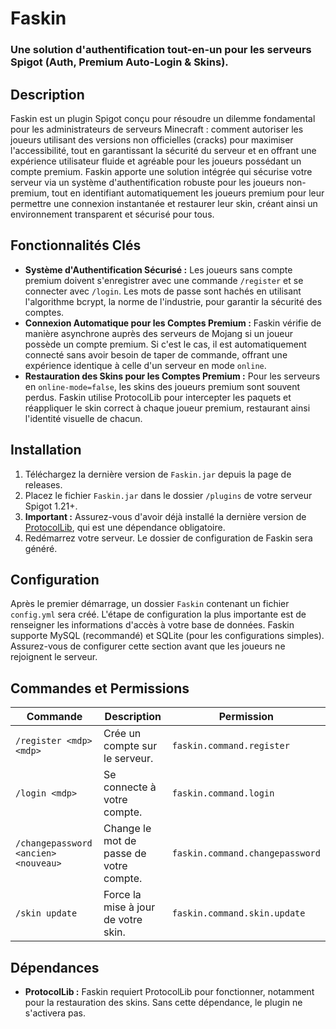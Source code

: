 # Faskin
### Une solution d'authentification tout-en-un pour les serveurs Spigot (Auth, Premium Auto-Login & Skins).

## Description
Faskin est un plugin Spigot conçu pour résoudre un dilemme fondamental pour les administrateurs de serveurs Minecraft : comment autoriser les joueurs utilisant des versions non officielles (cracks) pour maximiser l'accessibilité, tout en garantissant la sécurité du serveur et en offrant une expérience utilisateur fluide et agréable pour les joueurs possédant un compte premium. Faskin apporte une solution intégrée qui sécurise votre serveur via un système d'authentification robuste pour les joueurs non-premium, tout en identifiant automatiquement les joueurs premium pour leur permettre une connexion instantanée et restaurer leur skin, créant ainsi un environnement transparent et sécurisé pour tous.

## Fonctionnalités Clés
- **Système d'Authentification Sécurisé :** Les joueurs sans compte premium doivent s'enregistrer avec une commande `/register` et se connecter avec `/login`. Les mots de passe sont hachés en utilisant l'algorithme bcrypt, la norme de l'industrie, pour garantir la sécurité des comptes.
- **Connexion Automatique pour les Comptes Premium :** Faskin vérifie de manière asynchrone auprès des serveurs de Mojang si un joueur possède un compte premium. Si c'est le cas, il est automatiquement connecté sans avoir besoin de taper de commande, offrant une expérience identique à celle d'un serveur en mode `online`.
- **Restauration des Skins pour les Comptes Premium :** Pour les serveurs en `online-mode=false`, les skins des joueurs premium sont souvent perdus. Faskin utilise ProtocolLib pour intercepter les paquets et réappliquer le skin correct à chaque joueur premium, restaurant ainsi l'identité visuelle de chacun.

## Installation
1. Téléchargez la dernière version de `Faskin.jar` depuis la page de releases.
2. Placez le fichier `Faskin.jar` dans le dossier `/plugins` de votre serveur Spigot 1.21+.
3. **Important :** Assurez-vous d'avoir déjà installé la dernière version de [ProtocolLib](https://www.spigotmc.org/resources/protocollib.1997/), qui est une dépendance obligatoire.
4. Redémarrez votre serveur. Le dossier de configuration de Faskin sera généré.

## Configuration
Après le premier démarrage, un dossier `Faskin` contenant un fichier `config.yml` sera créé. L'étape de configuration la plus importante est de renseigner les informations d'accès à votre base de données. Faskin supporte MySQL (recommandé) et SQLite (pour les configurations simples). Assurez-vous de configurer cette section avant que les joueurs ne rejoignent le serveur.

## Commandes et Permissions

| Commande | Description | Permission |
| --- | --- | --- |
| `/register <mdp> <mdp>` | Crée un compte sur le serveur. | `faskin.command.register` |
| `/login <mdp>` | Se connecte à votre compte. | `faskin.command.login` |
| `/changepassword <ancien> <nouveau>` | Change le mot de passe de votre compte. | `faskin.command.changepassword` |
| `/skin update` | Force la mise à jour de votre skin. | `faskin.command.skin.update` |

## Dépendances
- **ProtocolLib :** Faskin requiert ProtocolLib pour fonctionner, notamment pour la restauration des skins. Sans cette dépendance, le plugin ne s'activera pas.
